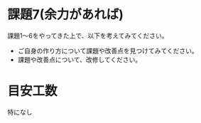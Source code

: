 課題7(余力があれば)
======

課題1〜6をやってきた上で、以下を考えてみてください。

- ご自身の作り方について課題や改善点を見つけてみてください。
- 課題や改善点について、改修してください。


# 目安工数

特になし
